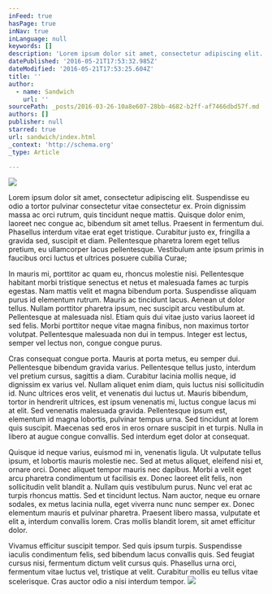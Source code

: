 ```yaml
---
inFeed: true
hasPage: true
inNav: true
inLanguage: null
keywords: []
description: 'Lorem ipsum dolor sit amet, consectetur adipiscing elit. Suspendisse eu odio a tortor pulvinar consectetur vitae consectetur ex. Proin dignissim massa ac orci rutrum, quis tincidunt neque mattis. Quisque dolor enim, laoreet nec congue ac, bibendum sit amet tellus. Praesent in fermentum dui. Phasellus interdum vitae erat eget tristique. Curabitur justo ex, fringilla a gravida sed, suscipit et diam. Pellentesque pharetra lorem eget tellus pretium, eu ullamcorper lacus pellentesque. Vestibulum ante ipsum primis in faucibus orci luctus et ultrices posuere cubilia Curae;'
datePublished: '2016-05-21T17:53:32.985Z'
dateModified: '2016-05-21T17:53:25.604Z'
title: ''
author:
  - name: Sandwich
    url: ''
sourcePath: _posts/2016-03-26-10a8e607-28bb-4682-b2ff-af7466dbd57f.md
authors: []
publisher: null
starred: true
url: sandwich/index.html
_context: 'http://schema.org'
_type: Article

---
```

![](https://the-grid-user-content.s3-us-west-2.amazonaws.com/297b1c33-3785-4d9d-ae0f-c2a16a700dd5.gif)

Lorem ipsum dolor sit amet, consectetur adipiscing elit. Suspendisse eu odio a tortor pulvinar consectetur vitae consectetur ex. Proin dignissim massa ac orci rutrum, quis tincidunt neque mattis. Quisque dolor enim, laoreet nec congue ac, bibendum sit amet tellus. Praesent in fermentum dui. Phasellus interdum vitae erat eget tristique. Curabitur justo ex, fringilla a gravida sed, suscipit et diam. Pellentesque pharetra lorem eget tellus pretium, eu ullamcorper lacus pellentesque. Vestibulum ante ipsum primis in faucibus orci luctus et ultrices posuere cubilia Curae;

In mauris mi, porttitor ac quam eu, rhoncus molestie nisi. Pellentesque habitant morbi tristique senectus et netus et malesuada fames ac turpis egestas. Nam mattis velit et magna bibendum porta. Suspendisse aliquam purus id elementum rutrum. Mauris ac tincidunt lacus. Aenean ut dolor tellus. Nullam porttitor pharetra ipsum, nec suscipit arcu vestibulum at. Pellentesque at malesuada nisl. Etiam quis dui vitae justo varius laoreet id sed felis. Morbi porttitor neque vitae magna finibus, non maximus tortor volutpat. Pellentesque malesuada non dui in tempus. Integer est lectus, semper vel lectus non, congue congue purus.

Cras consequat congue porta. Mauris at porta metus, eu semper dui. Pellentesque bibendum gravida varius. Pellentesque tellus justo, interdum vel pretium cursus, sagittis a diam. Curabitur lacinia mollis neque, id dignissim ex varius vel. Nullam aliquet enim diam, quis luctus nisi sollicitudin id. Nunc ultrices eros velit, et venenatis dui luctus ut. Mauris bibendum, tortor in hendrerit ultrices, est ipsum venenatis mi, luctus congue lacus mi at elit. Sed venenatis malesuada gravida. Pellentesque ipsum est, elementum id magna lobortis, pulvinar tempus urna. Sed tincidunt at lorem quis suscipit. Maecenas sed eros in eros ornare suscipit in et turpis. Nulla in libero at augue congue convallis. Sed interdum eget dolor at consequat.

Quisque id neque varius, euismod mi in, venenatis ligula. Ut vulputate tellus ipsum, et lobortis mauris molestie nec. Sed at metus aliquet, eleifend nisi et, ornare orci. Donec aliquet tempor mauris nec dapibus. Morbi a velit eget arcu pharetra condimentum ut facilisis ex. Donec laoreet elit felis, non sollicitudin velit blandit a. Nullam quis vestibulum purus. Nunc vel erat ac turpis rhoncus mattis. Sed et tincidunt lectus. Nam auctor, neque eu ornare sodales, ex metus lacinia nulla, eget viverra nunc nunc semper ex. Donec elementum mauris et pulvinar pharetra. Praesent libero massa, vulputate et elit a, interdum convallis lorem. Cras mollis blandit lorem, sit amet efficitur dolor.

Vivamus efficitur suscipit tempor. Sed quis ipsum turpis. Suspendisse iaculis condimentum felis, sed bibendum lacus convallis quis. Sed feugiat cursus nisi, fermentum dictum velit cursus quis. Phasellus urna orci, fermentum vitae luctus vel, tristique at velit. Curabitur mollis eu tellus vitae scelerisque. Cras auctor odio a nisi interdum tempor.
![](https://the-grid-user-content.s3-us-west-2.amazonaws.com/5de5a329-7b42-402f-a5c5-a5a96ce75876.gif)